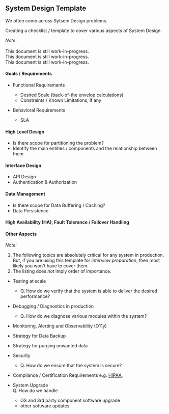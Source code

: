 
## System Design Template

We often come across Sytsem Design problems.

Creating a checklist / template to cover various aspects of System Design.

*Note:*<br><br>
This document is still work-in-progress.<br>
This document is still work-in-progress.<br>
This document is still work-in-progress.<br>

#### Goals / Requirements

- Functional Requirements
  - Desired Scale (back-of-the envelop calculations)
  - Constraints / Known Limitations, if any
  
- Behavioral Requirements
  - SLA

#### High Level Design
- Is there scope for partitioning the problem?
- Identify the main entities / components and the relationship between them

#### Interface Design
- API Design
- Authentication & Authorization

#### Data Management
- Is there scope for Data Buffering / Caching?
- Data Persistence

#### High Availability (HA), Fault Tolerance / Failover Handling

#### Other Aspects

*Note:*<br>
1. The following topics are absolutely critical for any system in production. But, if you are using this template for *_interview preparation_*, then most likely you won't have to cover them.
2. The listing does *not* imply order of importance.
 
- Testing at scale
  - Q. How do we verify that the system is able to deliver the desired performance?
 
- Debugging / Diagnostics in production
  - Q. How do we diagnose various modules within the system?
 
- Monitoring, Alerting and Observability (O11y)

- Strategy for Data Backup

- Strategy for purging unwanted data
 
- Security
  - Q. How do we ensure that the system is secure?
 
- Compliance / Certification Requirements e.g. [HIPAA](https://en.wikipedia.org/wiki/Health_Insurance_Portability_and_Accountability_Act), 

- System Upgrade<br>
  Q. How do we handle
  - OS and 3rd party component software upgrade
  - other software updates

